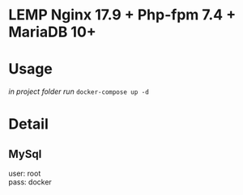 LEMP Nginx 17.9 + Php-fpm 7.4 + MariaDB 10+
=
# Usage
*in project folder run*
`docker-compose up -d `

# Detail
## MySql
user: root  
pass: docker  
